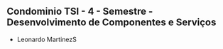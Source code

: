 ## Condominio TSI - 4 - Semestre - Desenvolvimento de Componentes e Serviços

- Leonardo MartinezS

